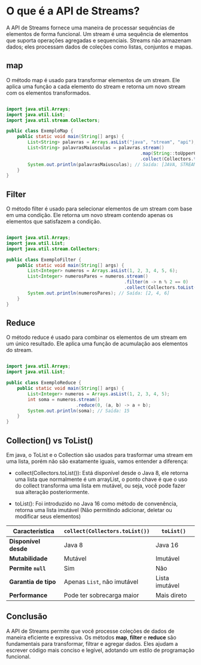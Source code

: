 # O que é a API de Streams?

A API de Streams fornece uma maneira de processar sequências de elementos de forma funcional. Um stream é uma sequência de elementos que suporta operações agregadas e sequenciais. Streams não armazenam dados; eles processam dados de coleções como listas, conjuntos e mapas.

## map

O método map é usado para transformar elementos de um stream. Ele aplica uma função a cada elemento do stream e retorna um novo stream com os elementos transformados.

``` Java

import java.util.Arrays;
import java.util.List;
import java.util.stream.Collectors;

public class ExemploMap {
    public static void main(String[] args) {
        List<String> palavras = Arrays.asList("java", "stream", "api");
        List<String> palavrasMaiusculas = palavras.stream()
                                                  .map(String::toUpperCase)
                                                  .collect(Collectors.toList());
        System.out.println(palavrasMaiusculas); // Saída: [JAVA, STREAM, API]
    }
}

```

## Filter

O método filter é usado para selecionar elementos de um stream com base em uma condição. Ele retorna um novo stream contendo apenas os elementos que satisfazem a condição.

``` Java

import java.util.Arrays;
import java.util.List;
import java.util.stream.Collectors;

public class ExemploFilter {
    public static void main(String[] args) {
        List<Integer> numeros = Arrays.asList(1, 2, 3, 4, 5, 6);
        List<Integer> numerosPares = numeros.stream()
                                            .filter(n -> n % 2 == 0)
                                            .collect(Collectors.toList());
        System.out.println(numerosPares); // Saída: [2, 4, 6]
    }
}

```

## Reduce

O método reduce é usado para combinar os elementos de um stream em um único resultado. Ele aplica uma função de acumulação aos elementos do stream.

``` Java

import java.util.Arrays;
import java.util.List;

public class ExemploReduce {
    public static void main(String[] args) {
        List<Integer> numeros = Arrays.asList(1, 2, 3, 4, 5);
        int soma = numeros.stream()
                          .reduce(0, (a, b) -> a + b);
        System.out.println(soma); // Saída: 15
    }
}

```

## Collection() vs ToList()

Em java, o ToList e o Collection são usados para trasformar uma stream em uma lista, porém não são exatamente iguais, vamos entender a diferença:

- collect(Collectors.toList()): Está disponível desde o Java 8, ele retorna uma lista que normalmente é um arrayList, o ponto chave é que o uso do collect transforma uma lista em mutável, ou seja, você pode fazer sua alteração posteriormente.

- toList(): Foi introduzido no Java 16 como método de convenência, retorna uma lista imutável (Não permitindo adicionar, deletar ou modificar seus elementos)

| Característica       | `collect(Collectors.toList())` | `toList()`     |
| -------------------- | ------------------------------ | -------------- |
| **Disponível desde** | Java 8                         | Java 16        |
| **Mutabilidade**     | Mutável                        | Imutável       |
| **Permite `null`**   | Sim                            | Não            |
| **Garantia de tipo** | Apenas `List`, não imutável    | Lista imutável |
| **Performance**      | Pode ter sobrecarga maior      | Mais direto    |


## Conclusão

A API de Streams permite que você processe coleções de dados de maneira eficiente e expressiva. Os métodos **map**, **filter** e **reduce** são fundamentais para transformar, filtrar e agregar dados. Eles ajudam a escrever código mais conciso e legível, adotando um estilo de programação funcional.